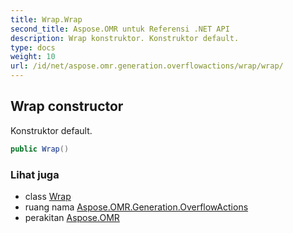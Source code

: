 ```yaml
---
title: Wrap.Wrap
second_title: Aspose.OMR untuk Referensi .NET API
description: Wrap konstruktor. Konstruktor default.
type: docs
weight: 10
url: /id/net/aspose.omr.generation.overflowactions/wrap/wrap/
---
```

## Wrap constructor

Konstruktor default.

```csharp
public Wrap()
```

### Lihat juga

* class [Wrap](../)
* ruang nama [Aspose.OMR.Generation.OverflowActions](../../wrap/)
* perakitan [Aspose.OMR](../../../)


